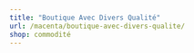 ```yaml
---
title: "Boutique Avec Divers Qualité"
url: /macenta/boutique-avec-divers-qualite/
shop: commodité
---
```

